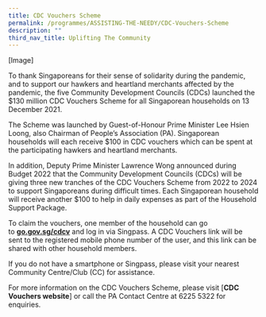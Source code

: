 ```yaml
---
title: CDC Vouchers Scheme
permalink: /programmes/ASSISTING-THE-NEEDY/CDC-Vouchers-Scheme
description: ""
third_nav_title: Uplifting The Community
---
```


[Image]

To thank Singaporeans for their sense of solidarity during the pandemic, and to support our hawkers and heartland merchants affected by the pandemic, the five Community Development Councils (CDCs) launched the $130 million CDC Vouchers Scheme for all Singaporean households on 13 December 2021. 

The Scheme was launched by Guest-of-Honour Prime Minister Lee Hsien Loong, also Chairman of People’s Association (PA). Singaporean households will each receive $100 in CDC vouchers which can be spent at the participating hawkers and heartland merchants.  
  
In addition, Deputy Prime Minister Lawrence Wong announced during Budget 2022 that the Community Development Councils (CDCs) will be giving three new tranches of the CDC Vouchers Scheme from 2022 to 2024 to support Singaporeans during difficult times. Each Singaporean household will receive another $100 to help in daily expenses as part of the Household Support Package.
  
To claim the vouchers, one member of the household can go to [**go.gov.sg/cdcv**](https://signup.redeem.gov.sg/campaign_df2e6812-0192-491e-b1cc-d9887600639e?lang=en-US) and log in via Singpass. A CDC Vouchers link will be sent to the registered mobile phone number of the user, and this link can be shared with other household members.   
  
If you do not have a smartphone or Singpass, please visit your nearest Community Centre/Club (CC) for assistance.  
  
For more information on the CDC Vouchers Scheme, please visit [**CDC Vouchers website**] or call the PA Contact Centre at 6225 5322 for enquiries.